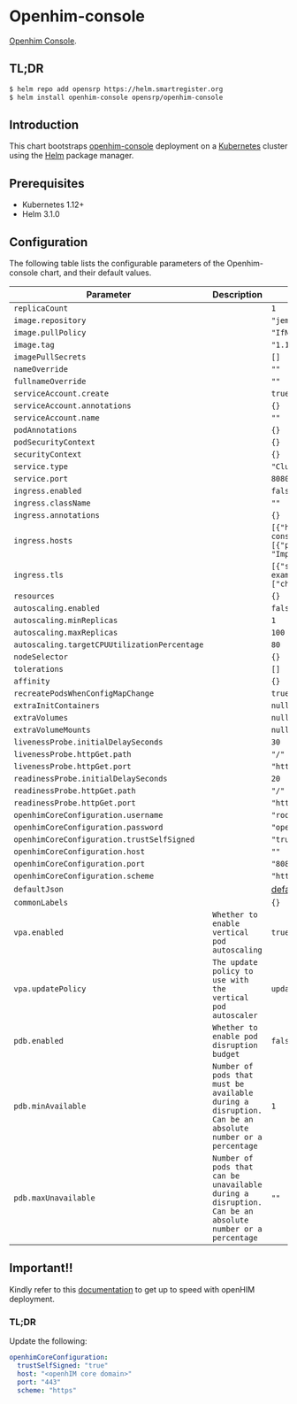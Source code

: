 # Openhim-console

[Openhim Console](https://github.com/jembi/openhim-console).

## TL;DR

```bash
$ helm repo add opensrp https://helm.smartregister.org
$ helm install openhim-console opensrp/openhim-console
```

## Introduction

This chart bootstraps  [openhim-console](https://github.com/jembi/openhim-console) deployment on a [Kubernetes](http://kubernetes.io) cluster using the [Helm](https://helm.sh) package manager.

## Prerequisites

- Kubernetes 1.12+
- Helm 3.1.0

## Configuration

The following table lists the configurable parameters of the Openhim-console chart, and their default values.

| Parameter                | Description             | Default        |
| ------------------------ | ----------------------- | -------------- |
| `replicaCount` |  | `1` |
| `image.repository` |  | `"jembi/openhim-console"` |
| `image.pullPolicy` |  | `"IfNotPresent"` |
| `image.tag` |  | `"1.14"` |
| `imagePullSecrets` |  | `[]` |
| `nameOverride` |  | `""` |
| `fullnameOverride` |  | `""` |
| `serviceAccount.create` |  | `true` |
| `serviceAccount.annotations` |  | `{}` |
| `serviceAccount.name` |  | `""` |
| `podAnnotations` |  | `{}` |
| `podSecurityContext` |  | `{}` |
| `securityContext` |  | `{}` |
| `service.type` |  | `"ClusterIP"` |
| `service.port` |  | `8080` |
| `ingress.enabled` |  | `false` |
| `ingress.className` |  | `""` |
| `ingress.annotations` |  | `{}` |
| `ingress.hosts` |  | `[{"host": "openhim-console.local", "paths": [{"path": "/", "pathType": "ImplementationSpecific"}]}]` |
| `ingress.tls` |  | `[{"secretName": "chart-example-tls", "hosts": ["chart-example.local"]}]` |
| `resources` |  | `{}` |
| `autoscaling.enabled` |  | `false` |
| `autoscaling.minReplicas` |  | `1` |
| `autoscaling.maxReplicas` |  | `100` |
| `autoscaling.targetCPUUtilizationPercentage` |  | `80` |
| `nodeSelector` |  | `{}` |
| `tolerations` |  | `[]` |
| `affinity` |  | `{}` |
| `recreatePodsWhenConfigMapChange` |  | `true` |
| `extraInitContainers` |  | `null` |
| `extraVolumes` |  | `null` |
| `extraVolumeMounts` |  | `null` |
| `livenessProbe.initialDelaySeconds` |  | `30` |
| `livenessProbe.httpGet.path` |  | `"/"` |
| `livenessProbe.httpGet.port` |  | `"http"` |
| `readinessProbe.initialDelaySeconds` |  | `20` |
| `readinessProbe.httpGet.path` |  | `"/"` |
| `readinessProbe.httpGet.port` |  | `"http"` |
| `openhimCoreConfiguration.username` |  | `"root@openhim.org"` |
| `openhimCoreConfiguration.password` |  | `"openhim-password"` |
| `openhimCoreConfiguration.trustSelfSigned` |  | `"true"` |
| `openhimCoreConfiguration.host` |  | `""` |
| `openhimCoreConfiguration.port` |  | `"8080"` |
| `openhimCoreConfiguration.scheme` |  | `"https"` |
| `defaultJson` |  | [default.json](https://github.com/jembi/openhim-console/blob/master/app/config/default.json) |
| `commonLabels` |  | `{}` |
| `vpa.enabled` | `Whether to enable vertical pod autoscaling` | `true` |
| `vpa.updatePolicy` | `The update policy to use with the vertical pod autoscaler` | `updateMode: "Off"` |
| `pdb.enabled` | `Whether to enable pod disruption budget` | `false` |
| `pdb.minAvailable` | `Number of pods that must be available during a disruption. Can be an absolute number or a percentage` | `1` |
| `pdb.maxUnavailable` | `Number of pods that can be unavailable during a disruption. Can be an absolute number or a percentage` | `""` |

## Important!!
Kindly refer to this [documentation](../openhim-core/README.md#known-deployment-issue) to get up to speed with openHIM deployment.

### TL;DR
Update the following:
```yaml
openhimCoreConfiguration:
  trustSelfSigned: "true"
  host: "<openhIM core domain>"
  port: "443"
  scheme: "https"
```
